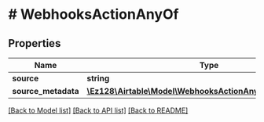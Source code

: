 # # WebhooksActionAnyOf

## Properties

Name | Type | Description | Notes
------------ | ------------- | ------------- | -------------
**source** | **string** |  |
**source_metadata** | [**\Ez128\Airtable\Model\WebhooksActionAnyOfSourceMetadata**](WebhooksActionAnyOfSourceMetadata.md) |  |

[[Back to Model list]](../../README.md#models) [[Back to API list]](../../README.md#endpoints) [[Back to README]](../../README.md)
